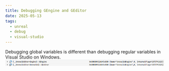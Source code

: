 ```yaml
---
title: Debugging GEngine and GEditor
date: 2025-05-13
tags:
  - unreal
  - debug
  - visual-studio
---
```

Debugging global variables is different than debugging regular variables in Visual Studio on Windows.
![](attachments/Pasted%20image%2020250513212813.png)